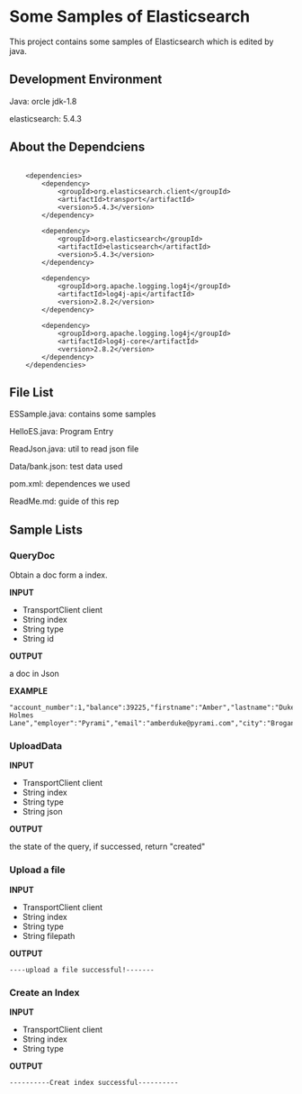 # Some Samples of Elasticsearch
This project contains some samples of Elasticsearch which is edited by java.

## Development Environment
Java: orcle jdk-1.8 

elasticsearch: 5.4.3

## About the Dependciens
```aidl

    <dependencies>
        <dependency>
            <groupId>org.elasticsearch.client</groupId>
            <artifactId>transport</artifactId>
            <version>5.4.3</version>
        </dependency>

        <dependency>
            <groupId>org.elasticsearch</groupId>
            <artifactId>elasticsearch</artifactId>
            <version>5.4.3</version>
        </dependency>

        <dependency>
            <groupId>org.apache.logging.log4j</groupId>
            <artifactId>log4j-api</artifactId>
            <version>2.8.2</version>
        </dependency>

        <dependency>
            <groupId>org.apache.logging.log4j</groupId>
            <artifactId>log4j-core</artifactId>
            <version>2.8.2</version>
        </dependency>
    </dependencies>

```
## File List
ESSample.java: contains some samples

HelloES.java: Program Entry

ReadJson.java: util to read json file

Data/bank.json: test data used

pom.xml: dependences we used

ReadMe.md: guide of this rep

## Sample Lists
### QueryDoc
Obtain a doc form a index.

**INPUT**

- TransportClient client
- String index
- String type
- String id

**OUTPUT**

a doc in Json

**EXAMPLE**
```aidl
"account_number":1,"balance":39225,"firstname":"Amber","lastname":"Duke","age":32,"gender":"M","address":"880 Holmes Lane","employer":"Pyrami","email":"amberduke@pyrami.com","city":"Brogan","state":"IL"
```
### UploadData

**INPUT**

- TransportClient client
- String index
- String type
- String json

**OUTPUT**

the state of the query, if successed, return "created"

### Upload a file

**INPUT**
- TransportClient client
- String index
- String type
- String filepath

**OUTPUT**
```aidl
----upload a file successful!-------
```

### Create an Index

**INPUT**
- TransportClient client
- String index
- String type

**OUTPUT**
```aidl
----------Creat index successful----------
```